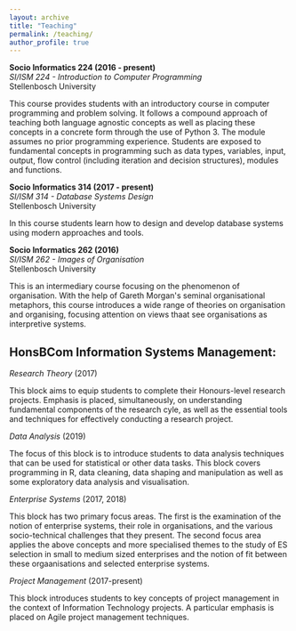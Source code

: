 ```yaml
---
layout: archive
title: "Teaching"
permalink: /teaching/
author_profile: true
---
```


**Socio Informatics 224 (2016 - present)**<br/>
*SI/ISM 224 - Introduction to Computer Programming*<br/>
Stellenbosch University

This course provides students with an introductory course in computer programming and problem solving. It follows a compound approach of teaching both language agnostic concepts as well as placing these concepts in a concrete form through the use of Python 3. The module assumes no prior programming experience. Students are exposed to fundamental concepts in programming such as data types, variables, input, output, flow control (including iteration and decision structures), modules and functions.

**Socio Informatics 314 (2017 - present)**<br/>
*SI/ISM 314 - Database Systems Design*<br/>
Stellenbosch University

In this course students learn how to design and develop database systems using modern approaches and tools.

**Socio Informatics 262 (2016)**<br/>
*SI/ISM 262 - Images of Organisation*<br/>
Stellenbosch University

This is an intermediary course focusing on the phenomenon of organisation. With the help of Gareth Morgan's seminal organisational metaphors, this course introduces a wide range of theories on organisation and organising, focusing attention on views thaat see organisations as interpretive systems.

## HonsBCom Information Systems Management: 

*Research Theory* (2017)<br/>

This block aims to equip students to complete their Honours-level research projects. Emphasis is placed, simultaneously, on understanding fundamental components of the research cyle, as well as the essential tools and techniques for effectively conducting a research project.

*Data Analysis* (2019)<br/>

The focus of this block is to introduce students to data analysis techniques that can be used for statistical or other data tasks. This block covers programming in R, data cleaning, data shaping and manipulation as well as some exploratory data analysis and visualisation. 

*Enterprise Systems* (2017, 2018)<br/>

This block has two primary focus areas. The first is the examination of the notion of enterprise systems, their role in organisations, and the various socio-technical challenges that they present. The second focus area applies the above concepts and more specialised themes to the study of ES selection in small to medium sized enterprises and the notion of fit between these orgaanisations and selected enterprise systems.

*Project Management* (2017-present)<br/>

This block introduces students to key concepts of project management in the context of Information Technology projects. A particular emphasis is placed on Agile project management techniques.



